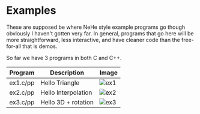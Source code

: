 Examples
========

These are supposed be where NeHe style example programs go though obviously I haven't
gotten very far.  In general, programs that go here will be more straightforward, less interactive,
and have cleaner code than the free-for-all that is demos.

So far we have 3 programs in both C and C++.


| Program | Description | Image |
| --- | --- | --- |
| ex1.c/pp | Hello Triangle      | ![ex1](https://raw.githubusercontent.com/rswinkle/PortableGL/master/media/screenshots/ex1.png) |
| ex2.c/pp | Hello Interpolation | ![ex2](https://raw.githubusercontent.com/rswinkle/PortableGL/master/media/screenshots/ex2.png) |
| ex3.c/pp | Hello 3D + rotation | ![ex3](https://raw.githubusercontent.com/rswinkle/PortableGL/master/media/screenshots/ex3.png) |


